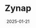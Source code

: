 ---  
layout: startup_page  
title: "Zynap"  
id: "zynap.com"  
permalink: "/zynapzynap.com01212025/"  
website: "https://zynap.com/"  
funding_round: "Seed"  
funding_amount: "€5.7M"  
investors: "Kibo Ventures, Kfund"  
about: "Zynap is a Spanish startup utilizing generative AI to combat cybercrime. Its technology creates false cyber threats using LLMs, offering standardized solutions that integrate with existing security tools while also allowing customization. This approach aims to enhance cybersecurity defenses against sophisticated attacks."  
markets: "Cybersecurity, AI"  
hq: "Barcelona, Catalonia, Spain"  
founded_year: "2024"  
linkedin: "https://www.linkedin.com/company/zynap-ai"  
twitter: "https://twitter.com/zynap_ai"  
instagram: ""  
facebook: "https://www.facebook.com/zynapltd/"  
crunchbase: "https://www.crunchbase.com/organization/zynap"  
pitchbook: "https://pitchbook.com/profiles/company/739927-09"  

date_display: "21-Jan-2025"  
date: "2025-01-21"

# SEO Optimization  
meta_title: "Zynap - Seed Funding (€5.7M)"  
meta_description: "Zynap, Zynap is a Spanish startup utilizing generative AI to combat cybercrime. Its technology creates false cyber threats using LLMs, offering standardized ..."  
meta_keywords: "Zynap, Cybersecurity, AI, Seed funding"  
canonical_url: "https://startup.projectstartups.com/zynapzynap.com01212025/"  
---